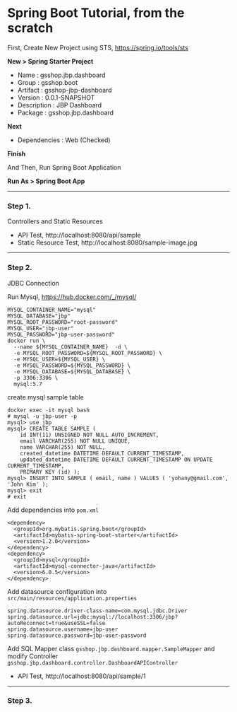 Spring Boot Tutorial, from the scratch
===================


First, Create New Project using STS, https://spring.io/tools/sts

**New > Spring Starter Project**

* Name : gsshop.jbp.dashboard
* Group : gsshop.boot
* Artifact : gsshop-jbp-dashboard
* Version : 0.0.1-SNAPSHOT
* Description : JBP Dashboard
* Package : gsshop.jbp.dashboard

**Next**

* Dependencies : Web (Checked)

**Finish**

And Then, Run Spring Boot Application

**Run As > Spring Boot App**

---
### Step 1.
Controllers and Static Resources

* API Test, http://localhost:8080/api/sample
* Static Resource Test, http://localhost:8080/sample-image.jpg

---
### Step 2.

JDBC Connection

Run Mysql, https://hub.docker.com/_/mysql/

```
MYSQL_CONTAINER_NAME="mysql"
MYSQL_DATABASE="jbp"
MYSQL_ROOT_PASSWORD="root-password"
MYSQL_USER="jbp-user"
MYSQL_PASSWORD="jbp-user-password"
docker run \
  --name ${MYSQL_CONTAINER_NAME}  -d \
  -e MYSQL_ROOT_PASSWORD=${MYSQL_ROOT_PASSWORD} \
  -e MYSQL_USER=${MYSQL_USER} \
  -e MYSQL_PASSWORD=${MYSQL_PASSWORD} \
  -e MYSQL_DATABASE=${MYSQL_DATABASE} \
  -p 3306:3306 \
  mysql:5.7
```

create mysql sample table

```
docker exec -it mysql bash
# mysql -u jbp-user -p
mysql> use jbp
mysql> CREATE TABLE SAMPLE (
    id INT(11) UNSIGNED NOT NULL AUTO_INCREMENT,
    email VARCHAR(255) NOT NULL UNIQUE,
    name VARCHAR(255) NOT NULL,
    created_datetime DATETIME DEFAULT CURRENT_TIMESTAMP,
    updated_datetime DATETIME DEFAULT CURRENT_TIMESTAMP ON UPDATE CURRENT_TIMESTAMP,
    PRIMARY KEY (id) );
mysql> INSERT INTO SAMPLE ( email, name ) VALUES ( 'yohany@gmail.com', 'John Kim' );
mysql> exit
# exit
```

Add dependencies into `pom.xml`

```
<dependency>
  <groupId>org.mybatis.spring.boot</groupId>
  <artifactId>mybatis-spring-boot-starter</artifactId>
  <version>1.2.0</version>
</dependency>
<dependency>
  <groupId>mysql</groupId>
  <artifactId>mysql-connector-java</artifactId>
  <version>6.0.5</version>
</dependency>
```

Add datasource configuration into `src/main/resources/application.properties`

```
spring.datasource.driver-class-name=com.mysql.jdbc.Driver
spring.datasource.url=jdbc:mysql://localhost:3306/jbp?autoReconnect=true&useSSL=false
spring.datasource.username=jbp-user
spring.datasource.password=jbp-user-password
```

Add SQL Mapper class `gsshop.jbp.dashboard.mapper.SampleMapper` and modify Controller `gsshop.jbp.dashboard.controller.DashboardAPIController`


* API Test, http://localhost:8080/api/sample/1

---
### Step 3.
